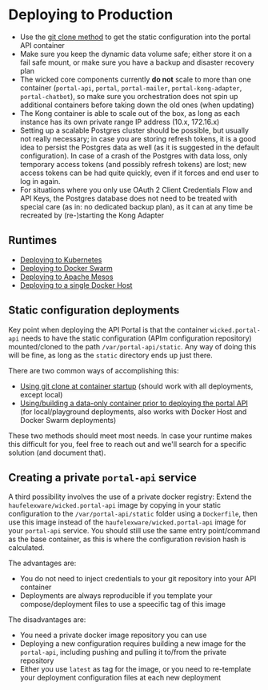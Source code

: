 # Deploying to Production

* Use the [git clone method](static-config-git-clone.md) to get the static configuration into the portal API container
* Make sure you keep the dynamic data volume safe; either store it on a fail safe mount, or make sure you have a backup and disaster recovery plan
* The wicked core components currently **do not** scale to more than one container (`portal-api`, `portal`, `portal-mailer`, `portal-kong-adapter`, `portal-chatbot`), so make sure you orchestration does not spin up additional containers before taking down the old ones (when updating)
* The Kong container is able to scale out of the box, as long as each instance has its own private range IP address (10.x, 172.16.x)
* Setting up a scalable Postgres cluster should be possible, but usually not really necessary; in case you are storing refresh tokens, it is a good idea to persist the Postgres data as well (as it is suggested in the default configuration). In case of a crash of the Postgres with data loss, only temporary access tokens (and possibly refresh tokens) are lost; new access tokens can be had quite quickly, even if it forces and end user to log in again.
* For situations where you only use OAuth 2 Client Credentials Flow and API Keys, the Postgres database does not need to be treated with special care (as in: no dedicated backup plan), as it can at any time be recreated by (re-)starting the Kong Adapter

## Runtimes

* [Deploying to Kubernetes](deploying-to-kubernetes.md)
* [Deploying to Docker Swarm](deploying-to-swarm.md)
* [Deploying to Apache Mesos](deploying-to-mesos.md)
* [Deploying to a single Docker Host](deploying-to-docker-host.md)

## Static configuration deployments

Key point when deploying the API Portal is that the container `wicked.portal-api` needs to have the static configuration (APIm configuration repository) mounted/cloned to the path `/var/portal-api/static`. Any way of doing this will be fine, as long as the `static` directory ends up just there.

There are two common ways of accomplishing this:

* [Using git clone at container startup](static-config-git-clone.md) (should work with all deployments, except local)
* [Using/building a data-only container prior to deploying the portal API](static-config-dataonly-container.md) (for local/playground deployments, also works with Docker Host and Docker Swarm deployments)

These two methods should meet most needs. In case your runtime makes this difficult for you, feel free to reach out and we'll search for a specific solution (and document that).

## Creating a private `portal-api` service

A third possibility involves the use of a private docker registry: Extend the `haufelexware/wicked.portal-api` image by copying in your static configuration to the `/var/portal-api/static` folder using a `Dockerfile`, then use this image instead of the `haufelexware/wicked.portal-api` image for your `portal-api` service. You should still use the same entry point/command as the base container, as this is where the configuration revision hash is calculated.

The advantages are:

* You do not need to inject credentials to your git repository into your API container
* Deployments are always reproducible if you template your compose/deployment files to use a speecific tag of this image

The disadvantages are:

* You need a private docker image repository you can use
* Deploying a new configuration requires building a new image for the `portal-api`, including pushing and pulling it to/from the private repository
* Either you use `latest` as tag for the image, or you need to re-template your deployment configuration files at each new deployment
